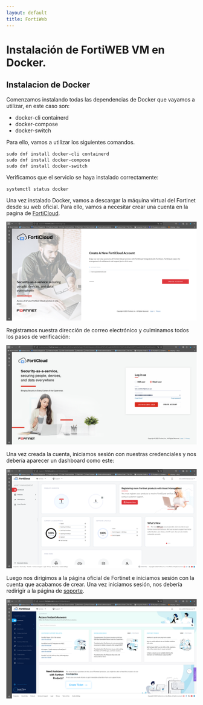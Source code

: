 ```yaml
---
layout: default
title: FortiWeb
---
```


# Instalación de FortiWEB VM en Docker.

## Instalacion de Docker
Comenzamos instalando todas las dependencias de Docker que vayamos a utilizar, en este caso son: 

* docker-cli containerd
* docker-compose
* docker-switch

Para ello, vamos a utilizar los siguientes comandos.

```
sudo dnf install docker-cli containerd
sudo dnf install docker-compose
sudo dnf install docker-switch
```

Verificamos que el servicio se haya instalado correctamente:
```
systemctl status docker
```
Una vez instalado Docker, vamos a descargar la máquina virtual del Fortinet desde su web oficial.
Para ello, vamos a necesitar crear una cuenta en la pagina de [FortiCloud](https://www.forticloud.com/#/).

![imagen 1.0](img/forticloud.png)

Registramos nuestra dirección de correo electrónico y culminamos todos los pasos de verificación:

![imagen 1.1](img/sesion1.png)

Una vez creada la cuenta, iniciamos sesión con nuestras credenciales y nos debería aparecer un dashboard como este:

![imagen 1.2](img/dashboard1.png)

Luego nos dirigimos a la página oficial de Fortinet e iniciamos sesión con la cuenta que acabamos de crear. Una vez iniciamos sesión, nos debería redirigir a la página de [soporte](https://support.fortinet.com/support/#/).

![imagen 1.3](img/soporte.png)


